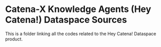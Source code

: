 # Catena-X Knowledge Agents (Hey Catena!) Dataspace Sources

This is a folder linking all the codes related to the Hey Catena! Dataspace product.





